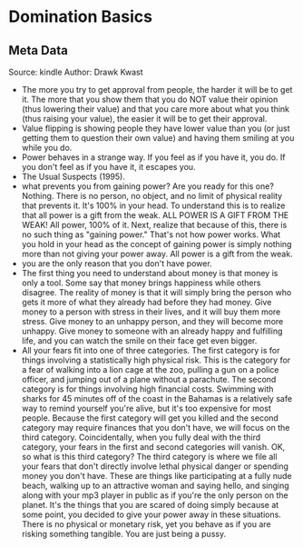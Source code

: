 # Domination Basics

## Meta Data

Source:  kindle 
Author: Drawk Kwast

- The more you try to get approval from people, the harder it will be to get it. The more that you show them that you do NOT value their opinion (thus lowering their value) and that you care more about what you think (thus raising your value), the easier it will be to get their approval.
- Value flipping is showing people they have lower value than you (or just getting them to question their own value) and having them smiling at you while you do.
- Power behaves in a strange way. If you feel as if you have it, you do. If you don't feel as if you have it, it escapes you.
- The Usual Suspects (1995).
- what prevents you from gaining power? Are you ready for this one? Nothing. There is no person, no object, and no limit of physical reality that prevents it. It's 100% in your head. To understand this is to realize that all power is a gift from the weak. ALL POWER IS A GIFT FROM THE WEAK! All power, 100% of it. Next, realize that because of this, there is no such thing as "gaining power." That's not how power works. What you hold in your head as the concept of gaining power is simply nothing more than not giving your power away. All power is a gift from the weak.
- you are the only reason that you don't have power.
- The first thing you need to understand about money is that money is only a tool. Some say that money brings happiness while others disagree. The reality of money is that it will simply bring the person who gets it more of what they already had before they had money. Give money to a person with stress in their lives, and it will buy them more stress. Give money to an unhappy person, and they will become more unhappy. Give money to someone with an already happy and fulfilling life, and you can watch the smile on their face get even bigger.
- All your fears fit into one of three categories. The first category is for things involving a statistically high physical risk. This is the category for a fear of walking into a lion cage at the zoo, pulling a gun on a police officer, and jumping out of a plane without a parachute. The second category is for things involving high financial costs. Swimming with sharks for 45 minutes off of the coast in the Bahamas is a relatively safe way to remind yourself you're alive, but it's too expensive for most people. Because the first category will get you killed and the second category may require finances that you don't have, we will focus on the third category. Coincidentally, when you fully deal with the third category, your fears in the first and second categories will vanish. OK, so what is this third category? The third category is where we file all your fears that don't directly involve lethal physical danger or spending money you don't have. These are things like participating at a fully nude beach, walking up to an attractive woman and saying hello, and singing along with your mp3 player in public as if you're the only person on the planet. It's the things that you are scared of doing simply because at some point, you decided to give your power away in these situations. There is no physical or monetary risk, yet you behave as if you are risking something tangible. You are just being a pussy.
